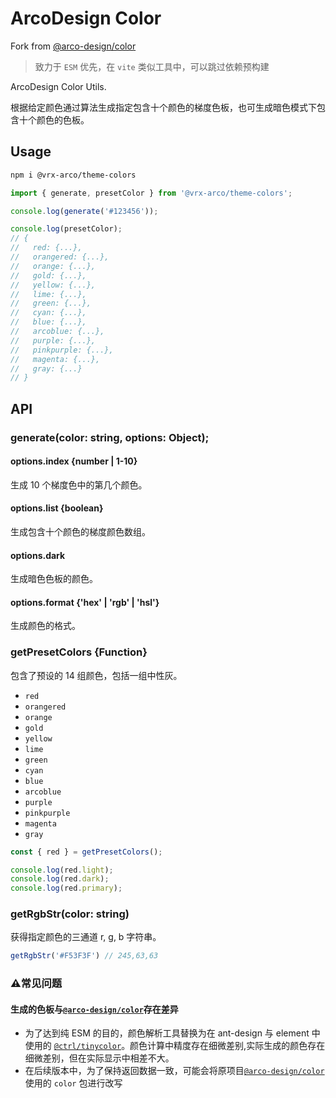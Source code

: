 # ArcoDesign Color

Fork from [@arco-design/color](https://github.com/arco-design/color)

> 致力于 `ESM` 优先，在 `vite` 类似工具中，可以跳过依赖预构建

ArcoDesign Color Utils. 

根据给定颜色通过算法生成指定包含十个颜色的梯度色板，也可生成暗色模式下包含十个颜色的色板。

## Usage

```bash
npm i @vrx-arco/theme-colors
```

```js
import { generate, presetColor } from '@vrx-arco/theme-colors';

console.log(generate('#123456'));

console.log(presetColor);
// {
//   red: {...},
//   orangered: {...},
//   orange: {...},
//   gold: {...},
//   yellow: {...},
//   lime: {...},
//   green: {...},
//   cyan: {...},
//   blue: {...},
//   arcoblue: {...},
//   purple: {...},
//   pinkpurple: {...},
//   magenta: {...},
//   gray: {...}
// }
```

## API

### generate(color: string, options: Object);

#### options.index {number | 1-10}

生成 10 个梯度色中的第几个颜色。

#### options.list {boolean}

生成包含十个颜色的梯度颜色数组。

#### options.dark

生成暗色色板的颜色。

#### options.format {'hex' | 'rgb' | 'hsl'}

生成颜色的格式。

### getPresetColors {Function}

包含了预设的 14 组颜色，包括一组中性灰。

* `red`
* `orangered`
* `orange`
* `gold`
* `yellow`
* `lime`
* `green`
* `cyan`
* `blue`
* `arcoblue`
* `purple`
* `pinkpurple`
* `magenta`
* `gray`

```js
const { red } = getPresetColors();

console.log(red.light);
console.log(red.dark);
console.log(red.primary);
```

### getRgbStr(color: string)

获得指定颜色的三通道 r, g, b 字符串。

```js
getRgbStr('#F53F3F') // 245,63,63
```

### ⚠️常见问题

#### 生成的色板与[`@arco-design/color`](https://github.com/arco-design/color)存在差异

- 为了达到纯 ESM 的目的，颜色解析工具替换为在 ant-design 与 element 中使用的 [`@ctrl/tinycolor`](https://github.com/scttcper/tinycolor)。颜色计算中精度存在细微差别,实际生成的颜色存在细微差别，但在实际显示中相差不大。
- 在后续版本中，为了保持返回数据一致，可能会将原项目[`@arco-design/color`](https://github.com/arco-design/color)使用的 `color` 包进行改写
